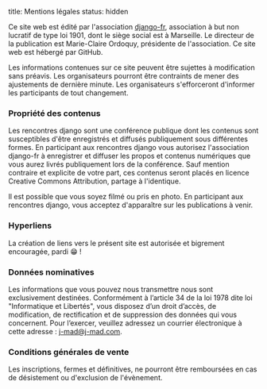 title: Mentions légales
status: hidden

Ce site web est édité par l'association [django-fr](https://django-fr.org/), association à but non lucratif de type
loi 1901, dont le siège social est à Marseille. Le directeur de
la publication est Marie-Claire Ordoquy, présidente de
l'association. Ce site web est hébergé par GitHub.


Les informations contenues sur ce site peuvent être sujettes à
modification sans préavis. Les organisateurs pourront être
contraints de mener des ajustements de dernière minute. Les
organisateurs s'efforceront d'informer les participants de
tout changement.

### Propriété des contenus

Les rencontres django sont une conférence publique dont les
contenus sont susceptibles d'être enregistrés et diffusés
publiquement sous différentes formes. En participant aux
rencontres django vous autorisez l'association django-fr à
enregistrer et diffuser les propos et contenus numériques que
vous aurez livrés publiquement lors de la conférence. Sauf
mention contraire et explicite de votre part, ces contenus
seront placés en licence Creative Commons Attribution, partage
à l'identique.


Il est possible que vous soyez filmé ou pris en photo. En
participant aux rencontres django, vous acceptez d'apparaître
sur les publications à venir.

### Hyperliens

La création de liens vers le présent site est autorisée et
bigrement encouragée, pardi 😁 !

### Données nominatives

Les informations que vous pouvez nous transmettre nous sont
exclusivement destinées. Conformément à l’article 34 de la loi
1978 dite loi "Informatique et Libertés", vous disposez d’un
droit d’accès, de modification, de rectification et de
suppression des données qui vous concernent. Pour l’exercer,
veuillez adressez un courrier électronique à cette adresse :
j-mad@j-mad.com.

### Conditions générales de vente

Les inscriptions, fermes et définitives, ne pourront être
remboursées en cas de désistement ou d'exclusion de l'évènement.
